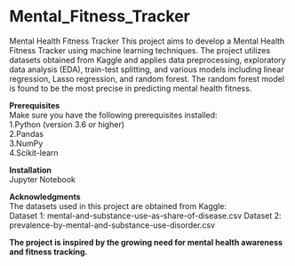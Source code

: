 # Mental_Fitness_Tracker

Mental Health Fitness Tracker
This project aims to develop a Mental Health Fitness Tracker using machine learning techniques. The project utilizes datasets obtained from Kaggle and applies data preprocessing, exploratory data analysis (EDA), train-test splitting, and various models including linear regression, Lasso regression, and random forest. The random forest model is found to be the most precise in predicting mental health fitness.

**Prerequisites**  
Make sure you have the following prerequisites installed:  
1.Python (version 3.6 or higher)  
2.Pandas  
3.NumPy  
4.Scikit-learn  

**Installation**  
Jupyter Notebook

**Acknowledgments**  
The datasets used in this project are obtained from Kaggle:  
Dataset 1: mental-and-substance-use-as-share-of-disease.csv
Dataset 2: prevalence-by-mental-and-substance-use-disorder.csv  

**The project is inspired by the growing need for mental health awareness and fitness tracking.**
